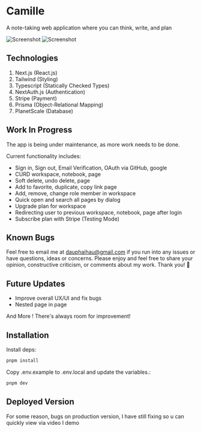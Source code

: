 # Camille
A note-taking web application where you can think, write, and plan

![Screenshot](./public/images/preview/screen1.png)
![Screenshot](./public/images/preview/screen2.png)

## Technologies
1. Next.js (React.js)
2. Tailwind (Styling)
3. Typescript (Statically Checked Types)
4. NextAuth.js (Authentication)
5. Stripe (Payment)
6. Prisma (Object-Relational Mapping)
7. PlanetScale (Database)

## Work In Progress
The app is being under maintenance, as more work needs to be done.

Current functionality includes:
- Sign in, Sign out, Email Verification, OAuth via GitHub, google
- CURD workspace, notebook, page
- Soft delete, undo delete, page
- Add to favorite, duplicate, copy link page
- Add, remove, change role member in workspace
- Quick open and search all pages by dialog 
- Upgrade plan for workspace
- Redirecting user to previous workspace, notebook, page after login
- Subscribe plan with Stripe (Testing Mode)

## Known Bugs
Feel free to email me at dauphaihau@gmail.com if you run into any issues or have questions, ideas or concerns. Please enjoy
and feel free to share your opinion, constructive criticism, or comments about my work. Thank you! 🙂

## Future Updates
- Improve overall UX/UI and fix bugs
- Nested page in page

And More ! There's always room for improvement!

## Installation
Install deps:
```bash
pnpm install
```

Copy .env.example to .env.local and update the variables.:
```bash
pnpm dev
```

## Deployed Version
For some reason, bugs on production version, I have still fixing so u can quickly view via video I demo

[//]: # (## Deployed Version)
[//]: # (<a href="">Visit the live app</a>)
